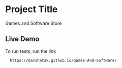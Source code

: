 # Project Title

Games and Software Store 

## Live Demo

To run tests, run the link

```bash
  https://darshatak.github.io/Games-And-Software/
```

